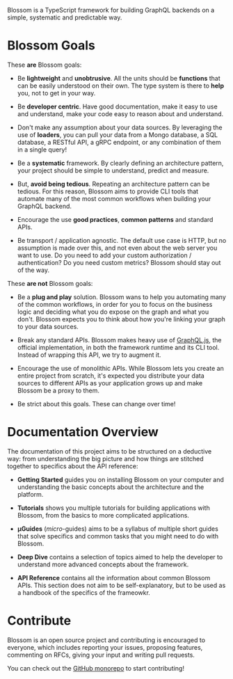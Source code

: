 Blossom is a TypeScript framework for building GraphQL backends on a simple, systematic and predictable way.

# Blossom Goals

These **are** Blossom goals:

- Be **lightweight** and **unobtrusive**. All the units should be **functions** that can be easily understood on their own. The type system is there to **help** you, not to get in your way.

- Be **developer centric**. Have good documentation, make it easy to use and understand, make your code easy to reason about and understand.

- Don't make any assumption about your data sources. By leveraging the use of **loaders**, you can pull your data from a Mongo database, a SQL database, a RESTful API, a gRPC endpoint, or any combination of them in a single query!

- Be a **systematic** framework. By clearly defining an architecture pattern, your project should be simple to understand, predict and measure.

- But, **avoid being tedious**. Repeating an architecture pattern can be tedious. For this reason, Blossom aims to provide CLI tools that automate many of the most common workflows when building your GraphQL backend.

- Encourage the use **good practices**, **common patterns** and standard APIs.

- Be transport / application agnostic. The default use case is HTTP, but no assumption is made over this, and not even about the web server you want to use. Do you need to add your custom authorization / authentication? Do you need custom metrics? Blossom should stay out of the way.

These **are not** Blossom goals:

- Be a **plug and play** solution. Blossom wans to help you automating many of the common workflows, in order for you to focus on the business logic and deciding what you do expose on the graph and what you don't. Blossom expects you to think about how you're linking your graph to your data sources.

- Break any standard APIs. Blossom makes heavy use of [GraphQL.js](https://graphql.org/graphql-js/), the official implementation, in both the framework runtime and its CLI tool. Instead of wrapping this API, we try to augment it.

- Encourage the use of monolithic APIs. While Blossom lets you create an entire project from scratch, it's expected you distribute your data sources to different APIs as your application grows up and make Blossom be a proxy to them.

- Be strict about this goals. These can change over time!

# Documentation Overview

The documentation of this project aims to be structured on a deductive way: from understanding the big picture and how things are stitched together to specifics about the API reference:

- **Getting Started** guides you on installing Blossom on your computer and understanding the basic concepts about the architecture and the platform.

- **Tutorials** shows you multiple tutorials for building applications with Blossom, from the basics to more complicated applications.

- **μGuides** (*micro*-guides) aims to be a syllabus of multiple short guides that solve specifics and common tasks that you might need to do with Blossom.

- **Deep Dive** contains a selection of topics aimed to help the developer to understand more advanced concepts about the framework.

- **API Reference** contains all the information about common Blossom APIs. This section does not aim to be self-explanatory, but to be used as a handbook of the specifics of the frameowkr.

# Contribute

Blossom is an open source project and contributing is encouraged to everyone, which includes reporting your issues, proposing features, commenting on RFCs, giving your input and writing pull requests.

You can check out the [GitHub monorepo](https://github.com/spsoto/blossom) to start contributing!
